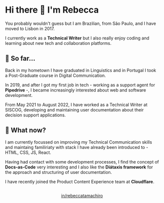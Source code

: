 # Hi there 👋 I'm Rebecca 

You probably wouldn't guess but I am Brazilian, from São Paulo, and I have moved to Lisbon in 2017.

I currently work as a **Technical Writer** but I also really enjoy coding and learning about new tech and collaboration platforms.

## :rocket: So far...

Back in my hometown I have graduated in Linguistics and in Portugal I took a Post-Graduate course in Digital Communication.

In 2019, and after I got my first job in tech - working as a support agent for **Pipedrive** -, I became increasingly interested about web and software development.

From May 2021 to August 2022, I have worked as a Technical Writer at SISCOG, developing and maintaining user documentation about their decision support applications.

## :round_pushpin: What now?

I am currently focussed on improving my Technical Communication skills and maintaing familiriaty with stack I have already been introduced to - HTML, CSS, JS, React.

Having had contact with some development processes, I find the concept of **Docs-as-Code** very interesting and I also like the **Diátaxis framework** for the approach and structuring of user documentation. 

I have recently joined the Product Content Experience team at **Cloudflare**.

##
<p align="center"> 
  <a href="https://www.linkedin.com/in/rebeccatamachiro" target="_blank">in/rebeccatamachiro</a>
</p>

<!--
## :speech_balloon: Let's get in touch!

If you're interested, feel free to check my repos, respective websites and Trello boards and let me know what you think.

Also, if you have any projects where some help with the docs could come in handy, do not hesitate to reach out!

- rebecca2t@gmail.com
- /in/rebeccatamachiro/

**RebeccaTamachiro/RebeccaTamachiro** is a ✨ _special_ ✨ repository because its `README.md` (this file) appears on your GitHub profile.

Here are some ideas to get you started:

- 🔭 I’m currently working on ...
- 🌱 I’m currently learning ...
- 👯 I’m looking to collaborate on ...
- 🤔 I’m looking for help with ...
- 💬 Ask me about ...
- 📫 How to reach me: ...
- 😄 Pronouns: ...
- ⚡ Fun fact: ...
-->
